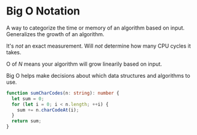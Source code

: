 # Big O Notation

A way to categorize the time or memory of an algorithm based on input.
Generalizes the growth of an algorithm.

It's _not_ an exact measurement.
Will _not_ determine how many CPU cycles it takes.

O of _N_ means your algorithm will grow linearily based on input.

Big O helps make decisions about which data structures and algorithms to use.

```ts
function sumCharCodes(n: string): number {
  let sum = 0;
  for (let i = 0; i < n.length; ++i) {
    sum += n.charCodeAt(i);
  }
  return sum;
}
```
